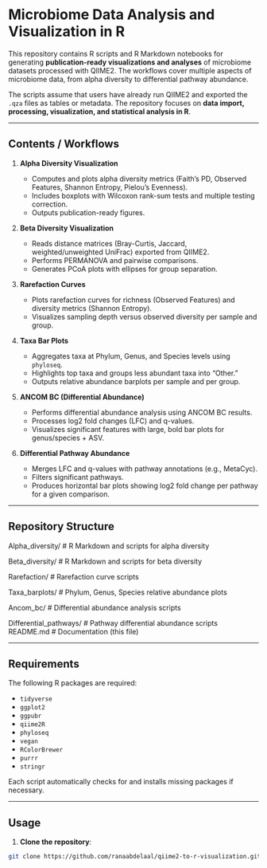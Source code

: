 # Microbiome Data Analysis and Visualization in R

This repository contains R scripts and R Markdown notebooks for generating **publication-ready visualizations and analyses** of microbiome datasets processed with QIIME2. The workflows cover multiple aspects of microbiome data, from alpha diversity to differential pathway abundance.

The scripts assume that users have already run QIIME2 and exported the `.qza` files as tables or metadata. The repository focuses on **data import, processing, visualization, and statistical analysis in R**.

---

## Contents / Workflows

1. **Alpha Diversity Visualization**
   - Computes and plots alpha diversity metrics (Faith’s PD, Observed Features, Shannon Entropy, Pielou’s Evenness).
   - Includes boxplots with Wilcoxon rank-sum tests and multiple testing correction.
   - Outputs publication-ready figures.

2. **Beta Diversity Visualization**
   - Reads distance matrices (Bray-Curtis, Jaccard, weighted/unweighted UniFrac) exported from QIIME2.
   - Performs PERMANOVA and pairwise comparisons.
   - Generates PCoA plots with ellipses for group separation.

3. **Rarefaction Curves**
   - Plots rarefaction curves for richness (Observed Features) and diversity metrics (Shannon Entropy).
   - Visualizes sampling depth versus observed diversity per sample and group.

4. **Taxa Bar Plots**
   - Aggregates taxa at Phylum, Genus, and Species levels using `phyloseq`.
   - Highlights top taxa and groups less abundant taxa into “Other.”
   - Outputs relative abundance barplots per sample and per group.

5. **ANCOM BC (Differential Abundance)**
   - Performs differential abundance analysis using ANCOM BC results.
   - Processes log2 fold changes (LFC) and q-values.
   - Visualizes significant features with large, bold bar plots for genus/species + ASV.

6. **Differential Pathway Abundance**
   - Merges LFC and q-values with pathway annotations (e.g., MetaCyc).
   - Filters significant pathways.
   - Produces horizontal bar plots showing log2 fold change per pathway for a given comparison.

---

## Repository Structure
Alpha_diversity/  # R Markdown and scripts for alpha diversity

Beta_diversity/   # R Markdown and scripts for beta diversity

Rarefaction/      # Rarefaction curve scripts

Taxa_barplots/    # Phylum, Genus, Species relative abundance plots

Ancom_bc/         # Differential abundance analysis scripts

Differential_pathways/  # Pathway differential abundance scripts
README.md         # Documentation (this file)



---

## Requirements

The following R packages are required:

- `tidyverse`  
- `ggplot2`  
- `ggpubr`  
- `qiime2R`  
- `phyloseq`  
- `vegan`  
- `RColorBrewer`  
- `purrr`  
- `stringr`  

Each script automatically checks for and installs missing packages if necessary.

---

## Usage

1. **Clone the repository**:

```bash
git clone https://github.com/ranaabdelaal/qiime2-to-r-visualization.git

